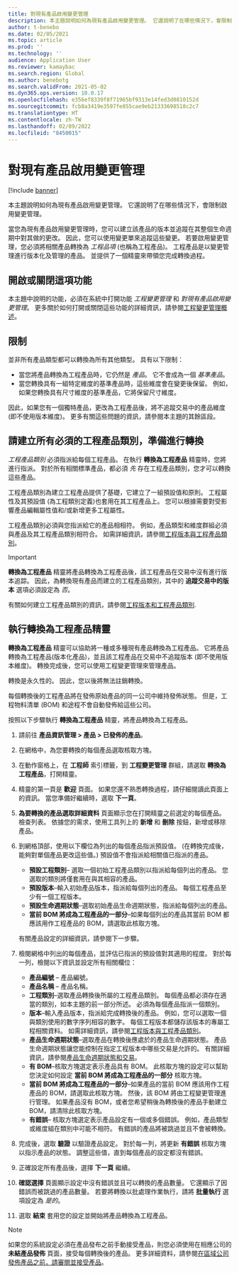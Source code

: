 ```yaml
---
title: 對現有產品啟用變更管理
description: 本主題說明如何為現有產品啟用變更管理。 它還說明了在哪些情況下，會限制啟用變更管理。
author: t-benebo
ms.date: 02/05/2021
ms.topic: article
ms.prod: ''
ms.technology: ''
audience: Application User
ms.reviewer: kamaybac
ms.search.region: Global
ms.author: benebotg
ms.search.validFrom: 2021-05-02
ms.dyn365.ops.version: 10.0.17
ms.openlocfilehash: e356ef8339f8f71965bf9313e14fed3d0810152d
ms.sourcegitcommit: fcb8a3419e3597fe855cae9eb21333698518c2c7
ms.translationtype: HT
ms.contentlocale: zh-TW
ms.lasthandoff: 02/09/2022
ms.locfileid: "8450015"
---
```

# <a name="enable-change-management-on-existing-products"></a>對現有產品啟用變更管理

[!include [banner](../../includes/banner.md)]

本主題說明如何為現有產品啟用變更管理。 它還說明了在哪些情況下，會限制啟用變更管理。

當您為現有產品啟用變更管理時，您可以建立該產品的版本並追蹤在其整個生命週期中對其做的更改。 因此，您可以使用變更單來追蹤這些變更。 若要啟用變更管理，您必須將相關產品轉換為 *工程品項* (也稱為工程產品)。 工程產品是以變更管理進行版本化及管理的產品。 並提供了一個精靈來帶領您完成轉換過程。

## <a name="turn-this-feature-on-or-off"></a>開啟或關閉這項功能

本主題中說明的功能，必須在系統中打開功能 *工程變更管理* 和 *對現有產品啟用變更管理*。 更多關於如何打開或關閉這些功能的詳細資訊，請參閱[工程變更管理概述](product-engineering-overview.md)。

## <a name="restrictions-and-limitations"></a>限制

並非所有產品類型都可以轉換為所有其他類型。 具有以下限制：

- 當您將產品轉換為工程產品時，它仍然是 *產品*。 它不會成為一個 *基準產品*。
- 當您轉換具有一組特定維度的基準產品時，這些維度會在變更後保留。 例如，如果您轉換具有尺寸維度的基準產品，它將保留尺寸維度。

因此，如果您有一個獨特產品，更改為工程產品後，將不追蹤交易中的產品維度 (即不使用版本維度)。 更多有關這些問題的資訊，請參閱本主題的其餘區段。

## <a name="prepare-for-conversion-by-creating-all-required-engineering-product-categories"></a>請建立所有必須的工程產品類別，準備進行轉換

*工程產品類別* 必須指派給每個工程產品。 在執行 **轉換為工程產品** 精靈時，您將進行指派。 對於所有相關標準產品，都必須 *先* 存在工程產品類別，您才可以轉換這些產品。

工程產品類別為建立工程產品提供了基礎，它建立了一組預設值和原則。 工程屬性及其預設值 (為工程類別定義)也套用在其工程產品上。 您可以根據需要對受影響產品編輯屬性值和/或新增更多工程屬性。

工程產品類別必須與您指派給它的產品相相符。 例如，產品類型和維度群組必須與產品及其工程產品類別相符合。 如需詳細資訊，請參閱[工程版本與工程產品類別](engineering-versions-product-category.md)。

> [!IMPORTANT]
> **轉換為工程產品** 精靈將產品轉換為工程產品後，該工程產品在交易中沒有進行版本追踪。 因此，為轉換現有產品而建立的工程產品類別，其中的 **追蹤交易中的版本** 選項必須設定為 *否*。

有關如何建立工程產品類別的資訊，請參閱[工程版本和工程產品類別](engineering-versions-product-category.md).

## <a name="run-the-convert-to-engineering-product-wizard"></a>執行轉換為工程產品精靈

**轉換為工程產品** 精靈可以協助將一種或多種現有產品轉換為工程產品。 它將產品轉換為工程產品(版本化產品)，並且該工程產品在交易中不追蹤版本 (即不使用版本維度)。 轉換完成後，您可以使用工程變更管理來管理產品。

轉換是永久性的。 因此，您以後將無法註銷轉換。 

每個轉換後的工程產品將在發佈原始產品的同一公司中維持發佈狀態。 但是，工程物料清單 (BOM) 和途程不會自動發佈給這些公司。

按照以下步驟執行 **轉換為工程產品** 精靈，將產品轉換為工程產品。

1. 請前往 **產品資訊管理 \> 產品 \> 已發佈的產品**。
1. 在網格中，為您要轉換的每個產品選取核取方塊。
1. 在動作窗格上，在 **工程師** 索引標籤，到 **工程變更管理** 群組，請選取 **轉換為工程產品**，打開精靈。
1. 精靈的第一頁是 **歡迎** 頁面。 如果您還不熟悉轉換過程，請仔細閱讀此頁面上的資訊。 當您準備好繼續時，選取 **下一頁**。
1. **為要轉換的產品選取詳細資料** 頁面顯示您在打開精靈之前選定的每個產品。 檢查列表。 依據您的需求，使用工具列上的 **新增** 和 **刪除** 按鈕，新增或移除產品。
1. 到網格頂部，使用以下欄位為列出的每個產品指派預設值。 (在轉換完成後，能夠對單個產品更改這些值。) 預設值不會指派給相關值已指派的產品。

    - **預設工程類別**– 選取一個初始工程產品類別以指派給每個列出的產品。 您選取的類別將僅套用在與其相容的產品。
    - **預設版本**–輸入初始產品版本，指派給每個列出的產品。 每個工程產品至少有一個工程版本。
    - **預設生命週期狀態**–選取初始產品生命週期狀態，指派給每個列出的產品。
    - **當前 BOM 將成為工程產品的一部分**–如果每個列出的產品其當前 BOM 都應該用作工程產品的 BOM，請選取此核取方塊。

    有關產品設定的詳細資訊，請參閱下一步驟。

1. 檢閱網格中列出的每個產品，並評估已指派的預設值對其適用的程度。 對於每一列，檢閱以下資訊並設定所有相關欄位：

    - **產品編號** – 產品編號。
    - **產品名稱** – 產品名稱。
    - **工程類別**–選取產品轉換後所屬的工程產品類別。 每個產品都必須存在適當的類別，如本主題的前一部分所述。 必須為每個產品指派一個類別。
    - **版本**–輸入產品版本，指派給完成轉換後的產品。 例如，您可以選取一個與類別使用的數字序列相容的數字。 每個工程版本都儲存該版本的專屬工程相關資料。 如需詳細資訊，請參閱[工程版本與工程產品類別](engineering-versions-product-category.md)。
    - **產品生命週期狀態**–選取產品在轉換後應處於的產品生命週期狀態。 產品生命週期狀態讓您能控制在指定工程版本中哪些交易是允許的。 有關詳細資訊，請參閱[產品生命週期狀態和交易](product-lifecycle-state-transactions.md)。
    - **有 BOM**–核取方塊選定表示產品具有 BOM。 此核取方塊的設定可以幫助您決定如何設定 **當前 BOM 將成為工程產品的一部分** 核取方塊。
    - **當前 BOM 將成為工程產品的一部分**–如果產品的當前 BOM 應該用作工程產品的 BOM，請選取此核取方塊。 然後，該 BOM 將由工程變更管理進行管理。 如果產品沒有 BOM，或者您希望稍後為轉換後的產品手動建立 BOM，請清除此核取方塊。
    - **有錯誤**– 核取方塊選定表示產品設定有一個或多個錯誤。 例如，產品類型或維度組在類別中可能不相符。 有錯誤的產品將被跳過並且不會被轉換。

1. 完成後，選取 **驗證** 以驗證產品設定。 對於每一列，將更新 **有錯誤** 核取方塊以指示產品的狀態。 調整這些值，直到每個產品的設定都沒有錯誤。
1. 正確設定所有產品後，選擇 **下一頁** 繼續。
1. **確認選擇** 頁面顯示設定中沒有錯誤並且可以轉換的產品數量。 它還顯示了因錯誤而被跳過的產品數量。 若要將轉換以批處理作業執行，請將 **批量執行** 選項設定為 *是的*。
1. 選取 **結束** 套用您的設定並開始將產品轉換為工程產品。

> [!NOTE]
> 如果您的系統設定必須在產品發布之前手動接受產品，則您必須使用在相應公司的 **未結產品發佈** 頁面，接受每個轉換後的產品。 更多詳細資料，請參閱[在區域公司發佈產品之前，請審閱並接受產品](engineering-scenarios.md#accept)。
